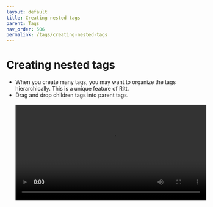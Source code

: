 ```yaml
---
layout: default
title: Creating nested tags
parent: Tags
nav_order: 506
permalink: /tags/creating-nested-tags
---
```


# Creating nested tags

- When you create many tags, you may want to organize the tags hierarchically. This is a unique feature of Ritt.
- Drag and drop children tags into parent tags.<br/><br/>
    <video autoplay loop width="500" controls>
    <source src="../img/MOV-Drag-Children-to-Parent-Tag.mov" type="video/mp4">
    </video>